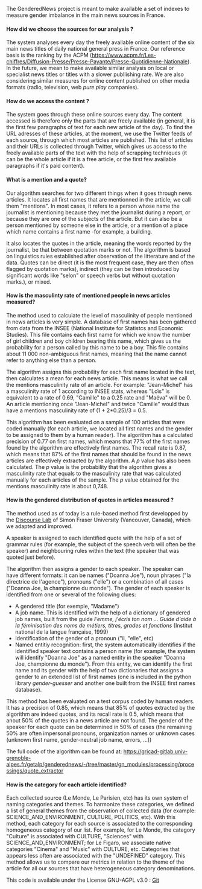 The GenderedNews project is meant to make available a set of indexes to measure gender imbalance in the main news sources in France. 

<h4>How did we choose the sources for our analysis ?</h4>

The system analyses every day the freely available online content of the six main news titles of daily national general press in France. Our reference basis is the ranking by the ACPM (<a href="https://www.acpm.fr/Les-chiffres/Diffusion-Presse/Presse-Payante/Presse-Quotidienne-Nationale">https://www.acpm.fr/Les-chiffres/Diffusion-Presse/Presse-Payante/Presse-Quotidienne-Nationale</a>). In the future, we mean to make available similar analysis on local or specialist news titles or titles with a slower publlishing rate. We are also considering similar measures for online content published on other media formats (radio, television, web <i>pure play</i> companies).

<h4>How do we access the content ?</h4>

The system goes through these online sources every day. The content accessed is therefore only the parts that are freely available (in general, it is the first few paragraphs of text for each new article of the day). To find the URL adresses of these articles, at the moment, we use the Twitter feeds of each source, through which most articles are published. This list of articles and their URLs is collected through Twitter, which gives us access to the freely available parts of the text with the help of scrapping techniques (it can be the whole article if it is a free article, or the first few available paragraphs if it's paid content).

<h4>What is a mention and a quote?</h4>

Our algorithm searches for two different things when it goes through news articles. It locates all first names that are mentionned in the article; we call them "mentions". In most cases, it refers to a person whose name the journalist is mentioning because they met the journalist during a report, or because they are one of the subjects of the article. But it can also be a person mentioned by someone else in the article, or a mention of a place which name contains a first name -for example, a building.

It also locates the quotes in the article, meaning the words reported by the journalist, be that between quotation marks or not. The algorithm is based on linguistics rules established after observation of the litterature and of the data. Quotes can be direct (it is the most frequent case, they are then often flagged by quotation marks), indirect (they can be then introduced by significant words like "selon" or speech verbs but without quotation marks.), or mixed.


<h4> How is the masculinty rate of mentioned people in news articles measured?</h4>

The method used to calculate the level of masculinity of people mentioned in news articles is very simple. A database of first names has been gathered from data from the INSEE (National Institute for Statistcs and Economic Studies). This file contains each first name for which we know the number of girl children and boy children bearing this name, which gives us the probability for a person called by this name to be a boy. This file contains about 11 000 non-ambiguous first names, meaning that the name cannot refer to anything else than a person.

The algorithm assigns this probability for each first name located in the text, then calculates a mean for each news article. This means is what we call the mentions masculinity rate of an article. For example: "Jean-Michel" has a masculinity rate of 1 according to INSEE stats, whereas "Loïs" is equivalent to a rate of 0.69, "Camille" to a 0.25 rate and "Maëva" will be 0. An article mentioning once "Jean-Michel" and twice "Camille" would thus have a mentions masculinity rate of (1 + 2*0.25)/3 = 0.5.

This algorithm has been evaluated on a sample of 100 articles that were coded manually (for each article, we located all first names and the gender to be assigned to them by a human reader). The algorithm has a calculated precision of 0.77 on first names, which means that 77% of the first names found by the algorithm are effectively first names. The recall rate is 0.87, which means that 87% of the first names that should be found in the news articles are effectively extracted by the algorithm. A <i>p</i> value has also been calculated. The <i>p</i> value is the probability that the algorithm gives a masculinity rate that equals to the masculinity rate that was calculated manually for each articles of the sample. The <i>p</i> value obtained for the mentions masculinity rate is about 0,748.

<h4> How is the gendered distribution of quotes in articles measured ?</h4>

The method used as of today is a rule-based method first developped by the <a href="http://www.sfu.ca/discourse-lab.html">Discourse Lab</a> of Simon Fraser University (Vancouver, Canada), which we adapted and improved.

A speaker is assigned to each identified quote with the help of a set of grammar rules (for example, the subject of the speech verb will often be the speaker) and neighbouring rules within the text (the speaker that was quoted just before).

The algorithm then assigns a gender to each speaker. The speaker can have different formats: it can be names ("Doanna Joe"), noun phrases ("la directrice de l'agence"), pronouns ("elle") or a combination of all cases ("Doanna Joe, la championne du monde"). The gender of each speaker is identified from one or several of the following clues: 
<ul>
<li>A gendered title (for exemple, "Madame")</li>
<li>A job name. This is identified with the help of a dictionary of gendered job names, built from the guide <i>Femme, j'écris ton nom … Guide d'aide à la féminisation des noms de métiers, titres, grades et fonctions</i>  (Institut national de la langue française, 1999)</li>
<li>Identification of the gender of a pronoun ("il, "elle", etc)</li>
<li>Named entitiy recognition: first, the system automatically identifies if the identified speaker text contains a person name (for example, the system will identify "Doanna Joe" as a named entity in the speaker "Doanna Joe, championne du monde"). From this entity, we can identify the first name and its gender with the help of two dictionaries that assigns a gender to an extended list of first names (one is included in the python library <i>gender-guesser</i> and another one built from the INSEE first names database).</li>
</ul>

This method has been evaluated on a test corpus coded by human readers. It has a precision of 0.85, which means that 85% of quotes extracted by the algorithm are indeed quotes, and its recall rate is 0.5, which means that anout 50% of the quotes in a news article are not found. The gender of the speaker for each quote can be determined in 50% of cases (the remaining 50% are often impersonal pronouns, organization names or unknown cases (unknown first name, gender-neutral job name, errors, ...))

The full code of the algorithm can be found at: <a href="https://gricad-gitlab.univ-grenoble-alpes.fr/getalp/genderednews/-/tree/master/gn_modules/processing/processings/quote_extractor">https://gricad-gitlab.univ-grenoble-alpes.fr/getalp/genderednews/-/tree/master/gn_modules/processing/processings/quote_extractor</a>

<h4>How is the category for each article identified?</h4> 

Each collected source (Le Monde, Le Parisien, etc) has its own system of naming categories and themes. To harmonize these categories, we defined a list of general themes from the observation of collected data (for example: SCIENCE_AND_ENVIRONMENT, CULTURE, POLITICS, etc). With this method, each category for each source is associated to the corresponding homogeneous category of our list. For example, for Le Monde, the category "Culture" is associated with CULTURE, "Sciences" with SCIENCE_AND_ENVIRONMENT; for Le Figaro, we associate native categories "Cinema" and "Music" with CULTURE, etc. Categories that appears less often are associated with the "UNDEFINED" category. This method allows us to compare our metrics in relation to the theme of the article for all our sources that have heterogeneous category denominations.


This code is available under the License GNU-AGPL v3.0 : <a href="https://gricad-gitlab.univ-grenoble-alpes.fr/getalp/genderednews">Git</a>
